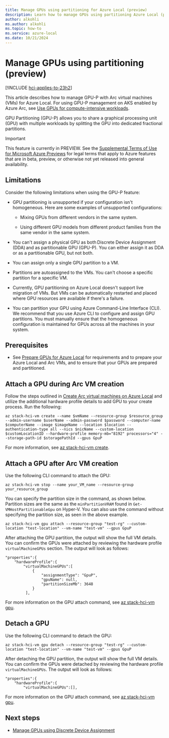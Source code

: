 ```yaml
---
title: Manage GPUs using partitioning for Azure Local (preview)
description: Learn how to manage GPUs using partitioning Azure Local (preview).
author: alkohli
ms.author: alkohli
ms.topic: how-to
ms.service: azure-local
ms.date: 10/21/2024
---
```


# Manage GPUs using partitioning (preview)

[!INCLUDE [hci-applies-to-23h2](../includes/hci-applies-to-23h2.md)]

This article describes how to manage GPU-P with Arc virtual machines (VMs) for Azure Local. For using GPU-P management on AKS enabled by Azure Arc, see [Use GPUs for compute-intensive workloads](/azure/aks/hybrid/deploy-gpu-node-pool#create-a-new-workload-cluster-with-a-gpu-enabled-node-pool).

GPU Partitioning (GPU-P) allows you to share a graphical processing unit (GPU) with multiple workloads by splitting the GPU into dedicated fractional partitions.

> [!IMPORTANT]
> This feature is currently in PREVIEW. See the [Supplemental Terms of Use for Microsoft Azure Previews](https://azure.microsoft.com/support/legal/preview-supplemental-terms/) for legal terms that apply to Azure features that are in beta, preview, or otherwise not yet released into general availability.

## Limitations

Consider the following limitations when using the GPU-P feature:

- GPU partitioning is unsupported if your configuration isn't homogeneous. Here are some examples of unsupported configurations:

    - Mixing GPUs from different vendors in the same system.

    - Using different GPU models from different product families from the same vendor in the same system.

- You can't assign a physical GPU as both Discrete Device Assignment (DDA) and as partitionable GPU (GPU-P). You can either assign it as DDA or as a partitionable GPU, but not both.

- You can assign only a single GPU partition to a VM.

- Partitions are autoassigned to the VMs. You can't choose a specific partition for a specific VM.

- Currently, GPU partitioning on Azure Local doesn't support live migration of VMs. But VMs can be automatically restarted and placed where GPU resources are available if there's a failure.

- You can partition your GPU using Azure Command-Line Interface (CLI). We recommend that you use Azure CLI to configure and assign GPU partitions. You must manually ensure that the homogeneous configuration is maintained for GPUs across all the machines in your system.

## Prerequisites

- See [Prepare GPUs for Azure Local](./gpu-manage-via-partitioning.md) for requirements and to prepare your Azure Local and Arc VMs, and to ensure that your GPUs are prepared and partitioned.

## Attach a GPU during Arc VM creation

Follow the steps outlined in [Create Arc virtual machines on Azure Local](create-arc-virtual-machines.md?tabs=azurecli) and utilize the additional hardware profile details to add GPU to your create process. Run the following:

```azurecli
az stack-hci-vm create --name $vmName --resource-group $resource_group --admin-username $userName --admin-password $password --computer-name $computerName --image $imageName --location $location --authentication-type all --nics $nicName --custom-location $customLocationID --hardware-profile memory-mb="8192" processors="4" --storage-path-id $storagePathId --gpus GpuP
```

For more information, see [az stack-hci-vm create](/cli/azure/stack-hci-vm).

## Attach a GPU after Arc VM creation

Use the following CLI command to attach the GPU:

```azurecli
az stack-hci-vm stop --name your_VM_name --resource-group your_resource_group
```

You can specify the partition size in the command, as shown below. Partition sizes are the same as the `minPartitionVRAM` found in `Get-VMHostPartitionableGpu` on Hyper-V. You can also use the command without specifying the partition size, as seen in the above example.  

```azurecli
az stack-hci-vm gpu attach --resource-group "test-rg" --custom-location "test-location" --vm-name "test-vm" --gpus GpuP
```

After attaching the GPU partition, the output will show the full VM details. You can confirm the GPUs were attached by reviewing the hardware profile `virtualMachineGPUs` section. The output will look as follows:

```azurecli
"properties":{
	"hardwareProfile":{
		"virtualMachineGPUs":[
			{
				"assignmentType": "GpuP",
				"gpuName": null,
				"partitionSizeMb": 3648
			}
         ],
```

For more information on the GPU attach command, see [az stack-hci-vm gpu](/cli/azure/stack-hci-vm/gpu).

## Detach a GPU

Use the following CLI command to detach the GPU:

```azurecli
az stack-hci-vm gpu detach --resource-group "test-rg" --custom-location "test-location" --vm-name "test-vm" --gpus GpuP
```

After detaching the GPU partition, the output will show the full VM details. You can confirm the GPUs were detached by reviewing the hardware profile `virtualMachineGPUs`. The output will look as follows:

```azurecli
"properties":{
	"hardwareProfile":{
		"virtualMachineGPUs":[],
```

For more information on the GPU attach command, see [az stack-hci-vm gpu](/cli/azure/stack-hci-vm/gpu).

## Next steps

- [Manage GPUs using Discrete Device Assignment](./gpu-manage-via-device.md)